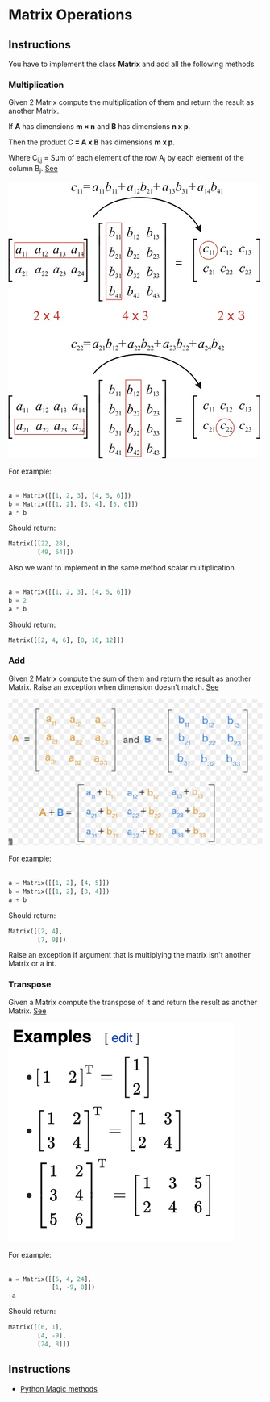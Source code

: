 # Matrix Operations

## Instructions

You have to implement the class **Matrix** and add all the following methods

### Multiplication

Given 2 Matrix compute the multiplication of them and return the result as another Matrix.

If **A** has dimensions **m × n** and **B** has dimensions **n x p**.

Then the product **C = A x B** has dimensions **m x p**.

Where C<sub>i,j</sub> = Sum of each element of the row A<sub>i</sub> by each element of the column B<sub>j</sub>. [See](https://en.wikipedia.org/wiki/Matrix_multiplication)

![See](matrixmultiplication.jpeg)

For example:

```python

a = Matrix([[1, 2, 3], [4, 5, 6]])
b = Matrix([[1, 2], [3, 4], [5, 6]])
a * b
```

Should return:

```python
Matrix([[22, 28],
        [49, 64]])
```

Also we want to implement in the same method scalar multiplication

```python

a = Matrix([[1, 2, 3], [4, 5, 6]])
b = 2
a * b
```

Should return:

```python
Matrix([[2, 4, 6], [8, 10, 12]])
```

### Add

Given 2 Matrix compute the sum of them and return the result as another Matrix. Raise an exception when dimension doesn't match. [See](https://en.wikipedia.org/wiki/Matrix_addition)

![See](matrix-add.png)

For example:

```python

a = Matrix([[1, 2], [4, 5]])
b = Matrix([[1, 2], [3, 4]])
a + b
```

Should return:

```python
Matrix([[2, 4],
        [7, 9]])
```

Raise an exception if argument that is multiplying the matrix isn't another Matrix or a int.

### Transpose

Given a Matrix compute the transpose of it and return the result as another Matrix. [See](https://en.wikipedia.org/wiki/Transpose)

![See](transpose.png)

For example:

```python

a = Matrix([[6, 4, 24],
            [1, -9, 8]])
~a
```

Should return:

```python
Matrix([[6, 1],
        [4, -9],
        [24, 8]])
```

## Instructions

* [Python Magic methods](https://python-course.eu/oop/magic-methods.php) 
